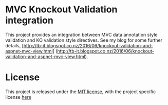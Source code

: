# MVC Knockout Validation integration
This project provides an integration between MVC data annotation style validation and KO validation style directives. See my blog for some further details, [http://tb-it.blogspot.co.nz/2016/06/knockout-validation-and-aspnet-mvc-view.html] (http://tb-it.blogspot.co.nz/2016/06/knockout-validation-and-aspnet-mvc-view.html).

# License
This project is released under the [MIT license](https://opensource.org/licenses/MIT), with the project specific license [here](https://github.com/afgbeveridge/MVCKnockoutValidationIntegration/blob/master/license.md)

